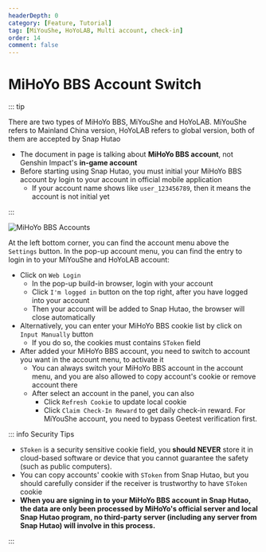```yaml
---
headerDepth: 0
category: [Feature, Tutorial]
tag: [MiYouShe, HoYoLAB, Multi account, check-in]
order: 14
comment: false
---
```


# MiHoYo BBS Account Switch

::: tip

There are two types of MiHoYo BBS, MiYouShe and HoYoLAB.
MiYouShe refers to Mainland China version, HoYoLAB refers to global version, both of them are accepted by Snap Hutao

- The document in page is talking about **MiHoYo BBS account**, not Genshin Impact's **in-game account**
- Before starting using Snap Hutao, you must initial your MiHoYo BBS account by login to your account in official mobile application
  - If your account name shows like `user_123456789`, then it means the account is not initial yet

:::

![MiHoYo BBS Accounts](https://img.alicdn.com/imgextra/i3/1797064093/O1CN01QN2Nvm1g6e0utHzYa_!!1797064093.png_.webp)

At the left bottom corner, you can find the account menu above the `Settings` button. In the pop-up account menu,
you can find the entry to login in to your MiYouShe and HoYoLAB account:

- Click on `Web Login`
  - In the pop-up build-in browser, login with your account
  - Click `I'm logged in` button on the top right, after you have logged into your account
  - Then your account will be added to Snap Hutao, the browser will close automatically
- Alternatively, you can enter your MiHoYo BBS cookie list by click on `Input Manually` button
  - If you do so, the cookies must contains `SToken` field
- After added your MiHoYo BBS account, you need to switch to account you want in the account menu, to activate it
  - You can always switch your MiHoYo BBS account in the account menu, and you are also allowed to copy account's cookie or remove account there
  - After select an account in the panel, you can also
    - Click `Refresh Cookie` to update local cookie
    - Click `Claim Check-In Reward` to get daily check-in reward. For MiYouShe account, you need to bypass Geetest verification first.

::: info Security Tips

- `SToken` is a security sensitive cookie field, you **should NEVER** store it in cloud-based software or device that you cannot guarantee the safety (such as public computers).
- You can copy accounts' cookie with `SToken` from Snap Hutao, but you should carefully consider if the receiver is trustworthy to have `SToken` cookie
- **When you are signing in to your MiHoYo BBS account in Snap Hutao, the data are only been processed by MiHoYo's official server and local Snap Hutao program,
  no third-party server (including any server from Snap Hutao) will involve in this process.**

:::
